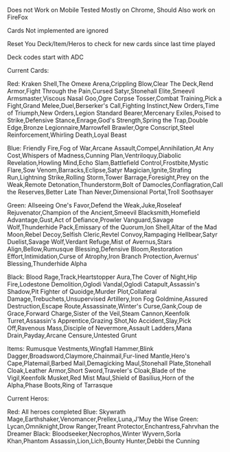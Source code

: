 Does not Work on Mobile
Tested Mostly on Chrome, Should Also work on FireFox

Cards Not implemented are ignored

Reset You Deck/Item/Heros to check for new cards since last time played

Deck codes start with ADC

Current Cards:

Red: Kraken Shell,The Omexe Arena,Crippling Blow,Clear The Deck,Rend Armor,Fight Through the Pain,Cursed Satyr,Stonehall Elite,Smeevil Armsmaster,Viscous Nasal Goo,Ogre Corpse Tosser,Combat Training,Pick a Fight,Grand Melee,Duel,Berserker's Call,Fighting Instinct,New Orders,Time of Triumph,New Orders,Legion Standard Bearer,Mercenary Exiles,Poised to Strike,Defensive Stance,Enrage,God's Strength,Spring the Trap,Double Edge,Bronze Legionnaire,Marrowfell Brawler,Ogre Conscript,Steel Reinforcement,Whirling Death,Loyal Beast

Blue: Friendly Fire,Fog of War,Arcane Assault,Compel,Annihilation,At Any Cost,Whispers of Madness,Cunning Plan,Ventriloquy,Diabolic Revelation,Howling Mind,Echo Slam,Battlefield Control,Frostbite,Mystic Flare,Sow Venom,Barracks,Eclipse,Satyr Magician,Ignite,Strafing Run,Lightning Strike,Rolling Storm,Tower Barrage,Foresight,Prey on the Weak,Remote Detonation,Thunderstorm,Bolt of Damocles,Conflagration,Call the Reserves,Better Late Than Never,Dimensional Portal,Troll Soothsayer

Green: Allseeing One's Favor,Defend the Weak,Juke,Roseleaf Rejuvenator,Champion of the Ancient,Smeevil Blacksmith,Homefield Advantage,Gust,Act of Defiance,Prowler Vanguard,Savage Wolf,Thunderhide Pack,Emissary of the Quorum,Ion Shell,Altar of the Mad Moon,Rebel Decoy,Selfish Cleric,Revtel Convoy,Rampaging Hellbear,Satyr Duelist,Savage Wolf,Verdant Refuge,Mist of Avernus,Stars Align,Bellow,Rumusque Blessing,Defensive Bloom,Restoration Effort,Intimidation,Curse of Atrophy,Iron Branch Protection,Avernus' Blessing,Thunderhide Alpha

Black: Blood Rage,Track,Heartstopper Aura,The Cover of Night,Hip Fire,Lodestone Demolition,Oglodi Vandal,Oglodi Catapult,Assassin's Shadow,Pit Fighter of Quoidge,Murder Plot,Collateral Damage,Trebuchets,Unsupervised Artillery,Iron Fog Goldmine,Assured Destruction,Escape Route,Assassinate,Winter's Curse,Gank,Coup de Grace,Forward Charge,Sister of the Veil,Steam Cannon,Keenfolk Turret,Assassin's Apprentice,Grazing Shot,No Accident,Slay,Pick Off,Ravenous Mass,Disciple of Nevermore,Assault Ladders,Mana Drain,Payday,Arcane Censure,Untested Grunt

Items: Rumusque Vestments,Wingfall Hammer,Blink Dagger,Broadsword,Claymore,Chainmail,Fur-lined Mantle,Hero's Cape,Platemail,Barbed Mail,Demagicking Maul,Stonehall Plate,Stonehall Cloak,Leather Armor,Short Sword,Traveler's Cloak,Blade of the Vigil,Keenfolk Musket,Red Mist Maul,Shield of Basilius,Horn of the Alpha,Phase Boots,Ring of Tarrasque

Current Heros:

Red: All heroes completed
Blue: Skywrath Mage,Earthshaker,Venomancer,Prellex,Luna,J'Muy the Wise
Green: Lycan,Omniknight,Drow Ranger,Treant Protector,Enchantress,Fahrvhan the Dreamer
Black: Bloodseeker,Necrophos,Winter Wyvern,Sorla Khan,Phantom Assassin,Lion,Lich,Bounty Hunter,Debbi the Cunning
